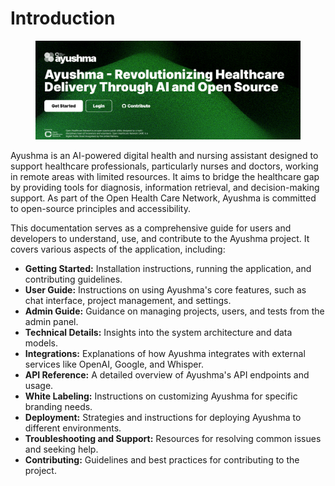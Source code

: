 # Introduction

<figure><img src="../assets/image (13).png" alt="" /><figcaption></figcaption></figure>

Ayushma is an AI-powered digital health and nursing assistant designed to support healthcare professionals, particularly nurses and doctors, working in remote areas with limited resources. It aims to bridge the healthcare gap by providing tools for diagnosis, information retrieval, and decision-making support. As part of the Open Health Care Network, Ayushma is committed to open-source principles and accessibility.

This documentation serves as a comprehensive guide for users and developers to understand, use, and contribute to the Ayushma project. It covers various aspects of the application, including:

* **Getting Started:** Installation instructions, running the application, and contributing guidelines.
* **User Guide:** Instructions on using Ayushma's core features, such as chat interface, project management, and settings.
* **Admin Guide:** Guidance on managing projects, users, and tests from the admin panel.
* **Technical Details:** Insights into the system architecture and data models.
* **Integrations:** Explanations of how Ayushma integrates with external services like OpenAI, Google, and Whisper.
* **API Reference:** A detailed overview of Ayushma's API endpoints and usage.
* **White Labeling:** Instructions on customizing Ayushma for specific branding needs.
* **Deployment:** Strategies and instructions for deploying Ayushma to different environments.
* **Troubleshooting and Support:** Resources for resolving common issues and seeking help.
* **Contributing:** Guidelines and best practices for contributing to the project.
